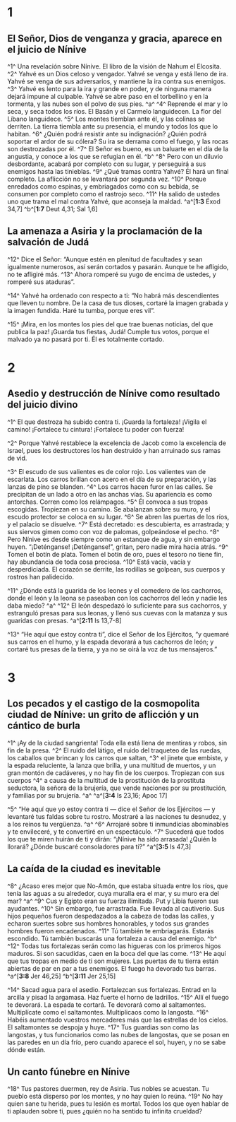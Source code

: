 # 1
## El Señor, Dios de venganza y gracia, aparece en el juicio de Nínive
^1^ Una revelación sobre Nínive. El libro de la visión de Nahum el Elcosita. ^2^ Yahvé es un Dios celoso y vengador. Yahvé se venga y está lleno de ira. Yahvé se venga de sus adversarios, y mantiene la ira contra sus enemigos. ^3^ Yahvé es lento para la ira y grande en poder, y de ninguna manera dejará impune al culpable. Yahvé se abre paso en el torbellino y en la tormenta, y las nubes son el polvo de sus pies. ^a^ ^4^ Reprende el mar y lo seca, y seca todos los ríos. El Basán y el Carmelo languidecen. La flor del Líbano languidece. ^5^ Los montes tiemblan ante él, y las colinas se derriten. La tierra tiembla ante su presencia, el mundo y todos los que lo habitan. ^6^ ¿Quién podrá resistir ante su indignación? ¿Quién podrá soportar el ardor de su cólera? Su ira se derrama como el fuego, y las rocas son destrozadas por él. ^7^ El Señor es bueno, es un baluarte en el día de la angustia, y conoce a los que se refugian en él. ^b^ ^8^ Pero con un diluvio desbordante, acabará por completo con su lugar, y perseguirá a sus enemigos hasta las tinieblas. ^9^ ¿Qué tramas contra Yahvé? Él hará un final completo. La aflicción no se levantará por segunda vez. ^10^ Porque enredados como espinas, y embriagados como con su bebida, se consumen por completo como el rastrojo seco. ^11^ Ha salido de ustedes uno que trama el mal contra Yahvé, que aconseja la maldad.
^a^[**1:3** Éxod 34,7] ^b^[**1:7** Deut 4,31; Sal 1,6]

## La amenaza a Asiria y la proclamación de la salvación de Judá
^12^ Dice el Señor: “Aunque estén en plenitud de facultades y sean igualmente numerosos, así serán cortados y pasarán. Aunque te he afligido, no te afligiré más. ^13^ Ahora romperé su yugo de encima de ustedes, y romperé sus ataduras”. 

^14^ Yahvé ha ordenado con respecto a ti: “No habrá más descendientes que lleven tu nombre. De la casa de tus dioses, cortaré la imagen grabada y la imagen fundida. Haré tu tumba, porque eres vil”. 

^15^ ¡Mira, en los montes los pies del que trae buenas noticias, del que publica la paz! ¡Guarda tus fiestas, Judá! Cumple tus votos, porque el malvado ya no pasará por ti. Él es totalmente cortado.

# 2
## Asedio y destrucción de Nínive como resultado del juicio divino
^1^ El que destroza ha subido contra ti. ¡Guarda la fortaleza! ¡Vigila el camino! ¡Fortalece tu cintura! ¡Fortalece tu poder con fuerza! 

^2^ Porque Yahvé restablece la excelencia de Jacob como la excelencia de Israel, pues los destructores los han destruido y han arruinado sus ramas de vid. 

^3^ El escudo de sus valientes es de color rojo. Los valientes van de escarlata. Los carros brillan con acero en el día de su preparación, y las lanzas de pino se blanden. ^4^ Los carros hacen furor en las calles. Se precipitan de un lado a otro en las anchas vías. Su apariencia es como antorchas. Corren como los relámpagos. ^5^ Él convoca a sus tropas escogidas. Tropiezan en su camino. Se abalanzan sobre su muro, y el escudo protector se coloca en su lugar. ^6^ Se abren las puertas de los ríos, y el palacio se disuelve. ^7^ Está decretado: es descubierta, es arrastrada; y sus siervos gimen como con voz de palomas, golpeándose el pecho. ^8^ Pero Nínive es desde siempre como un estanque de agua, y sin embargo huyen. “¡Deténganse! ¡Deténganse!”, gritan, pero nadie mira hacia atrás. ^9^ Tomen el botín de plata. Tomen el botín de oro, pues el tesoro no tiene fin, hay abundancia de toda cosa preciosa. ^10^ Está vacía, vacía y desperdiciada. El corazón se derrite, las rodillas se golpean, sus cuerpos y rostros han palidecido. 

^11^ ¿Dónde está la guarida de los leones y el comedero de los cachorros, donde el león y la leona se paseaban con los cachorros del león y nadie les daba miedo? ^a^ ^12^ El león despedazó lo suficiente para sus cachorros, y estranguló presas para sus leonas, y llenó sus cuevas con la matanza y sus guaridas con presas. 
^a^[**2:11** Is 13,7-8]

^13^ “He aquí que estoy contra ti”, dice el Señor de los Ejércitos, “y quemaré sus carros en el humo, y la espada devorará a tus cachorros de león; y cortaré tus presas de la tierra, y ya no se oirá la voz de tus mensajeros.”

# 3
## Los pecados y el castigo de la cosmopolita ciudad de Nínive: un grito de aflicción y un cántico de burla
^1^ ¡Ay de la ciudad sangrienta! Toda ella está llena de mentiras y robos, sin fin de la presa. ^2^ El ruido del látigo, el ruido del traqueteo de las ruedas, los caballos que brincan y los carros que saltan, ^3^ el jinete que embiste, y la espada reluciente, la lanza que brilla, y una multitud de muertos, y un gran montón de cadáveres, y no hay fin de los cuerpos. Tropiezan con sus cuerpos ^4^ a causa de la multitud de la prostitución de la prostituta seductora, la señora de la brujería, que vende naciones por su prostitución, y familias por su brujería. ^a^ 
^a^[**3:4** Is 23,16; Apoc 17]

^5^ “He aquí que yo estoy contra ti — dice el Señor de los Ejércitos — y levantaré tus faldas sobre tu rostro. Mostraré a las naciones tu desnudez, y a los reinos tu vergüenza. ^a^ ^6^ Arrojaré sobre ti inmundicias abominables y te envileceré, y te convertiré en un espectáculo. ^7^ Sucederá que todos los que te miren huirán de ti y dirán: “¡Nínive ha sido arrasada! ¿Quién la llorará? ¿Dónde buscaré consoladores para ti?”
^a^[**3:5** Is 47,3]

## La caída de la ciudad es inevitable
^8^ ¿Acaso eres mejor que No-Amón, que estaba situada entre los ríos, que tenía las aguas a su alrededor, cuya muralla era el mar, y su muro era del mar? ^a^ ^9^ Cus y Egipto eran su fuerza ilimitada. Put y Libia fueron sus ayudantes. ^10^ Sin embargo, fue arrastrada. Fue llevada al cautiverio. Sus hijos pequeños fueron despedazados a la cabeza de todas las calles, y echaron suertes sobre sus hombres honorables, y todos sus grandes hombres fueron encadenados. ^11^ Tú también te embriagarás. Estarás escondido. Tú también buscarás una fortaleza a causa del enemigo. ^b^ ^12^ Todas tus fortalezas serán como las higueras con los primeros higos maduros. Si son sacudidas, caen en la boca del que las come. ^13^ He aquí que tus tropas en medio de ti son mujeres. Las puertas de tu tierra están abiertas de par en par a tus enemigos. El fuego ha devorado tus barras. 
^a^[**3:8** Jer 46,25] ^b^[**3:11** Jer 25,15]

^14^ Sacad agua para el asedio. Fortalezcan sus fortalezas. Entrad en la arcilla y pisad la argamasa. Haz fuerte el horno de ladrillos. ^15^ Allí el fuego te devorará. La espada te cortará. Te devorará como al saltamontes. Multiplícate como el saltamontes. Multiplicaos como la langosta. ^16^ Habéis aumentado vuestros mercaderes más que las estrellas de los cielos. El saltamontes se despoja y huye. ^17^ Tus guardias son como las langostas, y tus funcionarios como las nubes de langostas, que se posan en las paredes en un día frío, pero cuando aparece el sol, huyen, y no se sabe dónde están. 

## Un canto fúnebre en Nínive
^18^ Tus pastores duermen, rey de Asiria. Tus nobles se acuestan. Tu pueblo está disperso por los montes, y no hay quien lo reúna. ^19^ No hay quien sane tu herida, pues tu lesión es mortal. Todos los que oyen hablar de ti aplauden sobre ti, pues ¿quién no ha sentido tu infinita crueldad?